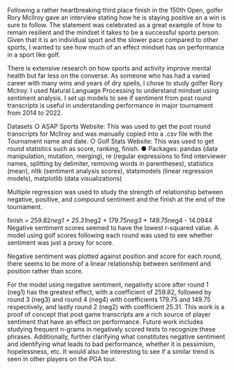 Following a rather heartbreaking third place finish in the 150th Open, golfer Rory McIlroy gave an interview stating how he is staying positive an a win is sure to follow. The statement was celebrated as a great example of how to remain resilient and the mindset it takes to be a successful sports person. Given that it is an individual sport and the slower pace compared to other sports, I wanted to see how much of an effect mindset has on performance in a sport like golf.

There is extensive research on how sports and activity improve mental health but far less on the converse. As someone who has had a varied career with many wins and years of dry spells, I chose to study golfer Rory McIroy. I used Natural Language Processing to understand mindset using sentiment analysis. I set up models to see if sentiment from post round transcripts is useful in understanding performance in major tournament from 2014 to 2022.

Datasets
○ ASAP Sports Website: This was used to get the post round transcripts for
McIlroy and was manually copied into a .csv file with the Tournament name
and date.
○ Golf Stats Website: This was used to get round statistics such as score,
ranking, finish.
● Packages: pandas (data manipulation, mutation, merging), re (regular expressions to
find interviewer names, splitting by delimiter, removing words in parentheses), statistics (mean), nltk (sentiment analysis scores), statsmodels (linear regression models), matplotlib (data visualizations)

Multiple regression was used to study the strength of relationship between negative, positive, and compound sentiment and the finish at the end of the tournament. 

finish = 259.82*neg1 + 25.31*neg2 + 179.75*neg3 + 149.75*neg4 - 14.0944
Negative sentiment scores seemed to have the lowest r-squared value. A model using golf scores following each round was used to see whether sentiment was just a proxy for score.

Negative sentiment was plotted against position and score for each round, there seems to be more of a linear relationship between sentiment and position rather than score.

For the model using negative sentiment, negativity score after round 1 (neg1) has the greatest effect, with a coefficient of 259.82, followed by round 3 (neg3) and round 4 (neg4) with coefficients 179.75 and 149.75 respectively, and lastly round 2 (neg2) with coefficient 25.31. This work is a proof of concept that post game transcripts are a rich source of player sentiment that have an effect on performance. Future work includes studying frequent n-grams in negatively scored texts to recognize these phrases. Additionally, further clarifying what constitutes negative sentiment and identifying what leads to bad performance, whether it is pessimism, hopelessness, etc. It would also be interesting to see if a similar trend is seen in other players on the PGA tour.
